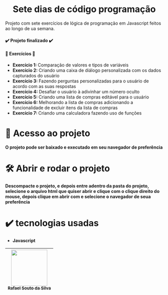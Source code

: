 <h1 align = "center">Sete dias de código programação</h1>
<p>Projeto com sete exercícios de lógica de programação em Javascript feitos ao longo de ua semana.</p>
<h4>
  ✔️ Projeto finalizado ✔️
</h4>
<h4>🔨 Exercícios 🔨 </h4>
<ul>
  <li><strong>Exercício 1: </strong>Comparação de valores e tipos de variáveis</li>
  <li><strong>Exercício 2: </strong>Criando uma caixa de diálogo personalizada com os dados capturados do usuário</li>
  <li><strong>Exercício 3: </strong>Fazendo perguntas personalizadas para o usuário de acordo com as suas respostas</li>
  <li><strong>Exercício 4: </strong>Desafiar o usuário à adivinhar um número oculto</li>
  <li><strong>Exercício 5: </strong>Criando uma lista de compras editável para o usuário</li>
  <li><strong>Exercício 6: </strong>Melhorando a lista de compras adicionando a funcionalidade de excluir itens da lista de compras</li>
  <li><strong>Exercício 7: </strong>Criando uma calculadora fazendo uso de funções</li>
</ul>

# 📁 Acesso ao projeto

**O projeto pode ser baixado e executado em seu navegador de preferência**

# 🛠️ Abrir e rodar o projeto

**Descompacte o projeto, e depois entre adentro da pasta do projeto, selecione o arquivo html que quiser abrir e clique com o clique direito do mouse, depois clique em abrir com e selecione o navegador de seua preferência**

# ✔️ tecnologias usadas
<ul>
  <li><strong>Javascript</strong></li>
</ul>

| [<img src="https://github.com/Rafael-a11y/SeteDiasDeCodigoProgramacao/assets/63820646/c4ef5e3f-3a75-4eab-93c5-2f4b38b9b275" width=115><br><sub>Rafael Souto da Silva</sub>](https://www.linkedin.com/in/rafael-souto-da-silva-920335211/) |
| :---: |
